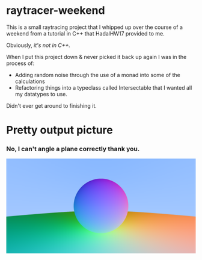 # raytracer-weekend
This is a small raytracing project that I whipped up over the course of a
weekend from a tutorial in C++ that HadalHW17 provided to me.

Obviously, _it's not in C++._

When I put this project down & never picked it back up again I was in the
process of:
 - Adding random noise through the use of a monad into some of the calculations
 - Refactoring things into a typeclass called Intersectable that I wanted
   all my datatypes to use.

Didn't ever get around to finishing it.

# Pretty output picture
### No, I can't angle a plane correctly thank you.
![](output.png)
